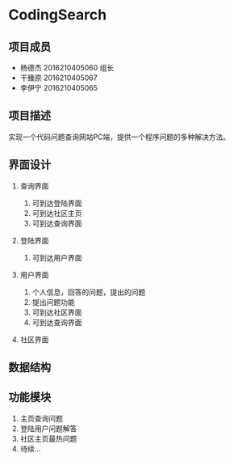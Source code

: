 # CodingSearch

## **项目成员**

* 杨德杰 2016210405060 组长
* 干臻原 2016210405067 
* 李伊宁 2016210405065 

## **项目描述**
实现一个代码问题查询网站PC端，提供一个程序问题的多种解决方法。

## **界面设计**
1. 查询界面
   1. 可到达登陆界面
   2. 可到达社区主页
   3. 可到达查询界面
2. 登陆界面
   1. 可到达用户界面
3. 用户界面
   1. 个人信息，回答的问题，提出的问题
   2. 提出问题功能
   3. 可到达社区界面
   4. 可到达查询界面

4. 社区界面






## **数据结构**



## **功能模块**
1. 主页查询问题
2. 登陆用户问题解答
3. 社区主页最热问题
4. 待续...
